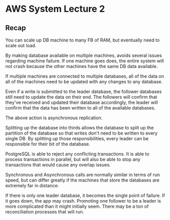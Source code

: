 # AWS System Lecture 2

## Recap
You can scale up DB machine to many FB of RAM, but eventually need to scale out load.

By making database available on multiple machines, avoids several issues regarding machine failure. If one machine goes does, the entire system will not crash because the other machines have the same DB data available.

If multiple machines are connected to multiple databases, all of the data on all of the machines need to be updated with any changes to any database.

Even if a write is submitted to the leader database, the follower databases still need to update the data on their end. The followers will confirm that they've received and updated their database accordingly, the leader will confirm that the data has been written to all of the available databases.

The above action is asynchronous replication.

Splitting up the database into thirds allows the database to split up the partition of the database so that writes don't need to be written to every single DB. By splitting up those responsibilities, every leader can be responsible for their bit of the database.

PostgreSQL is able to reject any conflicting transactions. It is able to process transactions in parallel, but will also be able to stop any transactions that would cause any overlap issues.

Synchronous and Asynchronous calls are normally similar in terms of run speed, but can differ greatly if the machines that store the databases are extremely far in distance.

If there is only one leader database, it becomes the single point of failure. If it goes down, the app may crash. Promoting one follower to be a leader is more complicated than it might initially seem. There may be a ton of reconciliation processes that will run.
